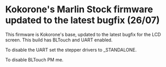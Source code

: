 # Kokorone's Marlin Stock firmware updated to the latest bugfix (26/07)

This firmware is Kokorone's base, updated to the latest bugfix for the LCD screen. This build has BLTouch and UART enabled.

To disable the UART set the stepper drivers to _STANDALONE.

To disable BLTouch PM me.



